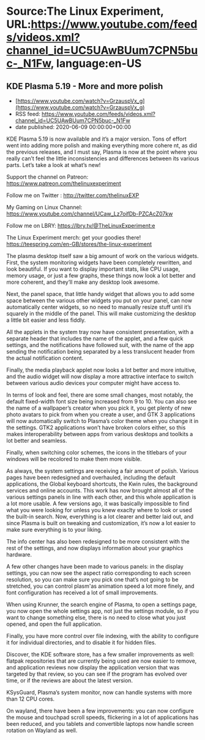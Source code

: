 # Source:The Linux Experiment, URL:https://www.youtube.com/feeds/videos.xml?channel_id=UC5UAwBUum7CPN5buc-_N1Fw, language:en-US

## KDE Plasma 5.19 - More and more polish
 - [https://www.youtube.com/watch?v=GrzauspVx_g](https://www.youtube.com/watch?v=GrzauspVx_g)
 - RSS feed: https://www.youtube.com/feeds/videos.xml?channel_id=UC5UAwBUum7CPN5buc-_N1Fw
 - date published: 2020-06-09 00:00:00+00:00

KDE Plasma 5.19 is now available and it’s a major version. Tons of effort went into adding more polish and making everything more cohere nt, as did the previous releases, and I must say, Plasma is now at the point where you really can’t feel the little inconsistencies and differences between its various parts. Let’s take a look at what’s new!

Support the channel on Patreon: 
https://www.patreon.com/thelinuxexperiment

Follow me on Twitter : http://twitter.com/thelinuxEXP

My Gaming on Linux Channel: https://www.youtube.com/channel/UCaw_Lz7oifDb-PZCAcZ07kw

Follow me on LBRY: https://lbry.tv/@TheLinuxExperiment:e

The Linux Experiment merch: get your goodies there! https://teespring.com/en-GB/stores/the-linux-experiment

The plasma desktop itself saw a big amount of work on the various widgets. First, the system monitoring widgets have been completely rewritten, and look beautiful. If you want to display important stats, like CPU usage, memory usage, or just a few graphs, these things now look a lot better and more coherent, and they’ll make any desktop look awesome.

Next, the panel space, that little handy widget that allows you to add some space between the various other widgets you put on your panel, can now automatically center widgets, so no need to manually resize stuff until it’s squarely in the middle of the panel. This will make customizing the desktop a little bit easier and less fiddly.

All the applets in the system tray now have consistent presentation, with a separate header that includes the name of the applet, and a few quick settings, and the notifications have followed suit, with the name of the app sending the notification being separated by a less translucent header from the actual notification content.

Finally, the media playback applet now looks a lot better and more intuitive, and the audio widget will now display a more attractive interface to switch between various audio devices your computer might have access to.

In terms of look and feel, there are some small changes, most notably, the default fixed-width font size being increased from 9 to 10. You can also see the name of a wallpaper’s creator when you pick it, you get plenty of new photo avatars to pick from when you create a user, and GTK 3 applications will now automatically switch to Plasma’s color theme when you change it in the settings. GTK2 applications won’t have broken colors either, so this makes interoperability between apps from various desktops and toolkits a lot better and seamless.

Finally, when switching color schemes, the icons in the titlebars of your windows will be recolored to make them more visible.

As always, the system settings are receiving a fair amount of polish. Various pages have been redesigned and overhauled, including the default applications, the Global keyboard shortcuts, the Kwin rules, the background services and online accounts. This work has now brought almost all of the various settings panels in line with each other, and this whole application is a lot more usable. A few versions ago, it was basically impossible to find what you were looking for unless you knew exaclty where to look or used the built-in search. Now, everything is a lot clearer and better laid out, and since Plasma is built on tweaking and customization, it’s now a lot easier to make sure everything is to your liking.

The info center has also been redesigned to be more consistent with the rest of the settings, and now displays information about your graphics hardware.

A few other changes have been made to various panels: in the display settings, you can now see the aspect ratio corresponding to each screen resolution, so you can make sure you pick one that’s not going to be stretched, you can control plasm'as animation speed a lot more finely, and font configuration has received a lot of small improvements.

When using Krunner, the search engine of Plasma, to open a settings page, you now open the whole settings app, not just the settings module, so if you want to change something else, there is no need to close what you just opened, and open the full application.

Finally, you have more control over file indexing, with the ability to configure it for individual directories, and to disable it for hidden files.

Discover, the KDE software store, has a few smaller improvements as well: flatpak repositories that are currently being used are now easier to remove, and application reviews now display the application version that was targeted by that review, so you can see if the program has evolved over time, or if the reviews are about the latest version.

KSysGuard, Plasma’s system monitor, now can handle systems with more than 12 CPU cores.

On wayland, there have been a few improvements: you can now configure the mouse and touchpad scroll speeds, flickering in a lot of applications has been reduced, and you tablets and convertible laptops now handle screen rotation on Wayland as well.


